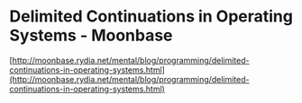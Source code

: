 <!--
id: 4799580
link: http://tumblr.atmos.org/post/4799580/delimited-continuations-in-operating-systems-moonbase
slug: delimited-continuations-in-operating-systems-moonbase
date: Mon Jul 02 2007 20:37:48 GMT-0700 (PDT)
publish: 2007-07-02
tags: 
title: Delimited Continuations in Operating Systems - Moonbase
-->


Delimited Continuations in Operating Systems - Moonbase
=======================================================

[http://moonbase.rydia.net/mental/blog/programming/delimited-continuations-in-operating-systems.html](http://moonbase.rydia.net/mental/blog/programming/delimited-continuations-in-operating-systems.html)


